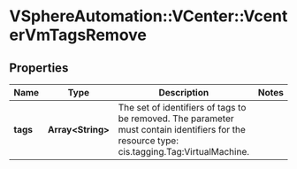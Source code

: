 # VSphereAutomation::VCenter::VcenterVmTagsRemove

## Properties
Name | Type | Description | Notes
------------ | ------------- | ------------- | -------------
**tags** | **Array&lt;String&gt;** | The set of identifiers of tags to be removed. The parameter must contain identifiers for the resource type: cis.tagging.Tag:VirtualMachine. | 



